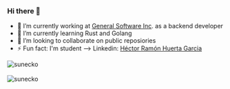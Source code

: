 ### Hi there 👋

- 🔭 I’m currently working at [General Software Inc](https://generalsoftwareinc.com/). as a backend developer
- 🌱 I’m currently learning Rust and Golang
- 👯 I’m looking to collaborate on public reposiories
- ⚡ Fun fact: I'm student
--> Linkedin: [Héctor Ramón Huerta Garcia](https://www.linkedin.com/in/h%C3%A9ctor-huerta-garcia-a731a6250/)

<div>
  <img align="center" src="https://github-readme-stats.vercel.app/api?username=sunecko&show_icons=true&theme=dark" alt="sunecko" />
<div/>
<br />
  
<div>
  <img align="center" src="https://github-readme-stats.vercel.app/api/top-langs/?username=sunecko&layout=compact&hide=html&theme=dark" alt="sunecko" />
<div/>
<br />
